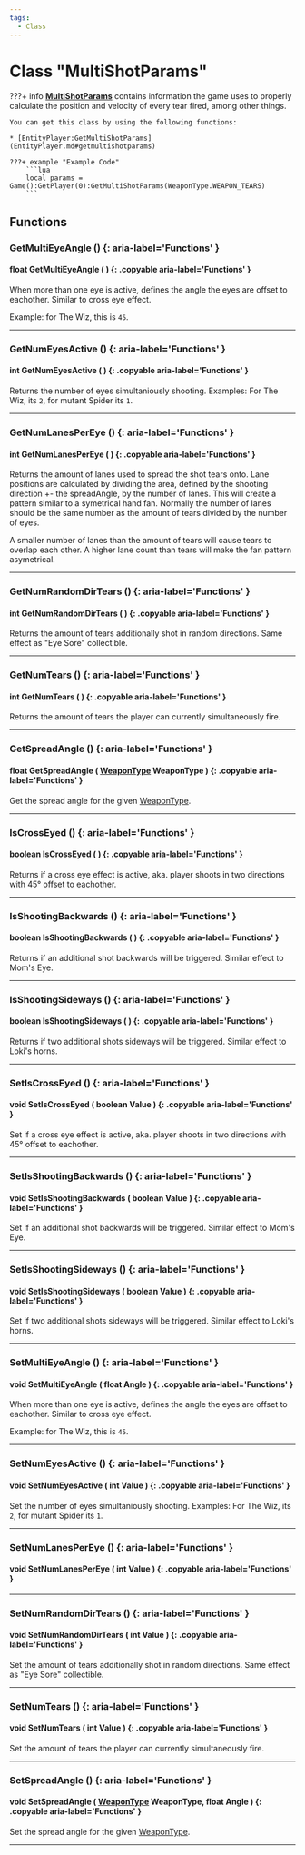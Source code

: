 ```yaml
---
tags:
  - Class
---
```

# Class "MultiShotParams"

???+ info
    **[MultiShotParams](MultiShotParams.md)** contains information the game uses to properly calculate the position and velocity of every tear fired, among other things.
    
    You can get this class by using the following functions:

    * [EntityPlayer:GetMultiShotParams](EntityPlayer.md#getmultishotparams)

    ???+ example "Example Code"
        ```lua
        local params = Game():GetPlayer(0):GetMultiShotParams(WeaponType.WEAPON_TEARS)
        ```


## Functions

### GetMultiEyeAngle () {: aria-label='Functions' }
#### float GetMultiEyeAngle ( ) {: .copyable aria-label='Functions' }
When more than one eye is active, defines the angle the eyes are offset to eachother. Similar to cross eye effect. 

Example: for The Wiz, this is `45`.
___
### GetNumEyesActive () {: aria-label='Functions' }
#### int GetNumEyesActive ( ) {: .copyable aria-label='Functions' }
Returns the number of eyes simultaniously shooting. Examples: For The Wiz, its `2`, for mutant Spider its `1`.
___
### GetNumLanesPerEye () {: aria-label='Functions' }
#### int GetNumLanesPerEye ( ) {: .copyable aria-label='Functions' }
Returns the amount of lanes used to spread the shot tears onto.
Lane positions are calculated by dividing the area, defined by the shooting direction +- the spreadAngle, by the number of lanes. This will create a pattern similar to a symetrical hand fan.
Normally the number of lanes should be the same number as the amount of tears divided by the number of eyes. 

A smaller number of lanes than the amount of tears will cause tears to overlap each other. A higher lane count than tears will make the fan pattern asymetrical.
___
### GetNumRandomDirTears () {: aria-label='Functions' }
#### int GetNumRandomDirTears ( ) {: .copyable aria-label='Functions' }
Returns the amount of tears additionally shot in random directions. Same effect as "Eye Sore" collectible.
___
### GetNumTears () {: aria-label='Functions' }
#### int GetNumTears ( ) {: .copyable aria-label='Functions' }
Returns the amount of tears the player can currently simultaneously fire.
___
### GetSpreadAngle () {: aria-label='Functions' }
#### float GetSpreadAngle ( [WeaponType](https://wofsauge.github.io/IsaacDocs/rep/enums/WeaponType.html) WeaponType ) {: .copyable aria-label='Functions' }
Get the spread angle for the given [WeaponType](https://wofsauge.github.io/IsaacDocs/rep/enums/WeaponType.html).
___
### IsCrossEyed () {: aria-label='Functions' }
#### boolean IsCrossEyed ( ) {: .copyable aria-label='Functions' }
Returns if a cross eye effect is active, aka. player shoots in two directions with 45° offset to eachother.
___
### IsShootingBackwards () {: aria-label='Functions' }
#### boolean IsShootingBackwards ( ) {: .copyable aria-label='Functions' }
Returns if an additional shot backwards will be triggered. Similar effect to Mom's Eye.
___
### IsShootingSideways () {: aria-label='Functions' }
#### boolean IsShootingSideways ( ) {: .copyable aria-label='Functions' }
Returns if two additional shots sideways will be triggered. Similar effect to Loki's horns.
___
### SetIsCrossEyed () {: aria-label='Functions' }
#### void SetIsCrossEyed ( boolean Value ) {: .copyable aria-label='Functions' }
Set if a cross eye effect is active, aka. player shoots in two directions with 45° offset to eachother.
___
### SetIsShootingBackwards () {: aria-label='Functions' }
#### void SetIsShootingBackwards ( boolean Value ) {: .copyable aria-label='Functions' }
Set if an additional shot backwards will be triggered. Similar effect to Mom's Eye.
___
### SetIsShootingSideways () {: aria-label='Functions' }
#### void SetIsShootingSideways ( boolean Value ) {: .copyable aria-label='Functions' }
Set if two additional shots sideways will be triggered. Similar effect to Loki's horns.
___
### SetMultiEyeAngle () {: aria-label='Functions' }
#### void SetMultiEyeAngle ( float Angle ) {: .copyable aria-label='Functions' }
When more than one eye is active, defines the angle the eyes are offset to eachother. Similar to cross eye effect. 

Example: for The Wiz, this is `45`.
___
### SetNumEyesActive () {: aria-label='Functions' }
#### void SetNumEyesActive ( int Value ) {: .copyable aria-label='Functions' }
Set the number of eyes simultaniously shooting. Examples: For The Wiz, its `2`, for mutant Spider its `1`.
___
### SetNumLanesPerEye () {: aria-label='Functions' }
#### void SetNumLanesPerEye ( int Value ) {: .copyable aria-label='Functions' }

___
### SetNumRandomDirTears () {: aria-label='Functions' }
#### void SetNumRandomDirTears ( int Value ) {: .copyable aria-label='Functions' }
Set the amount of tears additionally shot in random directions. Same effect as "Eye Sore" collectible.
___
### SetNumTears () {: aria-label='Functions' }
#### void SetNumTears ( int Value ) {: .copyable aria-label='Functions' }
Set the amount of tears the player can currently simultaneously fire.
___
### SetSpreadAngle () {: aria-label='Functions' }
#### void SetSpreadAngle ( [WeaponType](https://wofsauge.github.io/IsaacDocs/rep/enums/WeaponType.html) WeaponType, float Angle ) {: .copyable aria-label='Functions' }
Set the spread angle for the given [WeaponType](https://wofsauge.github.io/IsaacDocs/rep/enums/WeaponType.html).
___